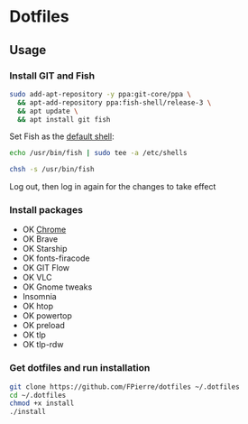 # Dotfiles

## Usage

### Install GIT and Fish

```sh
sudo add-apt-repository -y ppa:git-core/ppa \
  && apt-add-repository ppa:fish-shell/release-3 \
  && apt update \
  && apt install git fish
```

Set Fish as the [default shell](https://fishshell.com/docs/current/tutorial.html#switching-to-fish):

```sh
echo /usr/bin/fish | sudo tee -a /etc/shells
```

```sh
chsh -s /usr/bin/fish
```

Log out, then log in again for the changes to take effect

### Install packages

* OK [Chrome](https://www.google.fr/chrome/?brand=FKPE&gclsrc=ds&gclsrc=ds)
* OK Brave
* OK Starship
* OK fonts-firacode
* OK GIT Flow
* OK VLC
* OK Gnome tweaks
* Insomnia
* OK htop
* OK powertop
* OK preload
* OK tlp
* OK tlp-rdw

### Get dotfiles and run installation

```sh
git clone https://github.com/FPierre/dotfiles ~/.dotfiles
cd ~/.dotfiles
chmod +x install
./install
```
